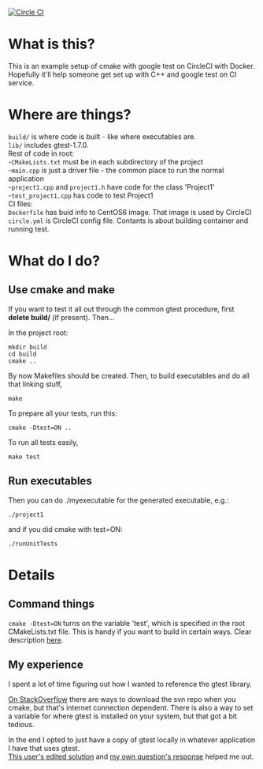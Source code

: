 [![Circle CI](https://circleci.com/gh/yutakakinjyo/gtest-cmake-example.svg?style=svg)](https://circleci.com/gh/yutakakinjyo/gtest-cmake-example)

# What is this?

This is an example setup of cmake with google test on CircleCI with Docker. 
Hopefully it'll help someone get set up with C++ and google test on CI service.

# Where are things?
`build/` is where code is built - like where executables are.  
`lib/` includes gtest-1.7.0.  
Rest of code in root:  
-`CMakeLists.txt` must be in each subdirectory of the project  
-`main.cpp` is just a driver file - the common place to run the normal
application  
-`project1.cpp` and `project1.h` have code for the class 'Project1'  
-`test_project1.cpp` has code to test Project1  
CI files:  
`Dockerfile` has buid info to CentOS6 image. That image is used by CircleCI  
`circle.yml` is CircleCI config file. Contants is about building container and running test.

# What do I do?

## Use cmake and make
If you want to test it all out through the common gtest procedure, first
**delete build/** (if present). Then...

In the project root:

    mkdir build
    cd build
    cmake ..

By now Makefiles should be created.
Then, to build executables and do all that linking stuff,

    make

To prepare all your tests, run this:

    cmake -Dtest=ON ..

To run all tests easily,

    make test

## Run executables
Then you can do ./myexecutable for the generated executable, e.g.:

    ./project1

and if you did cmake with test=ON:

    ./runUnitTests

# Details

## Command things
`cmake -Dtest=ON` turns on the variable 'test', which is specified in the root
CMakeLists.txt file. This is handy if you want to build in certain ways. Clear
description
[here](http://stackoverflow.com/questions/5998186/cmake-adding-command-line-options).

## My experience
I spent a lot of time figuring out how I wanted to reference the gtest library.  

[On StackOverflow](http://stackoverflow.com/questions/9689183/cmake-googletest)
there are ways to download the svn repo when you cmake, but that's internet
connection dependent. There is also a way to set a variable for where gtest is
installed on your system, but that got a bit tedious.  

In the end I opted to just have a copy of gtest locally in whatever application
I have that uses gtest.  
[This user's edited
solution](http://stackoverflow.com/questions/8507723/how-to-start-working-with-gtest-and-cmake)
and [my own question's
response](http://stackoverflow.com/questions/14148145/gtest-detects-method-only-when-the-method-is-implemented-in-h-not-in-cpp-cma/14157405#14157405)
helped me out.

